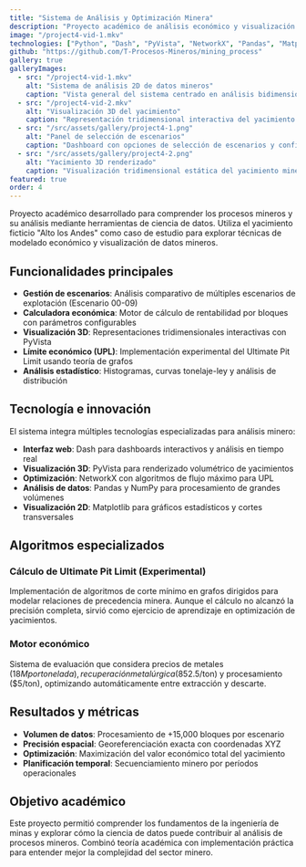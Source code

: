```yaml
---
title: "Sistema de Análisis y Optimización Minera"
description: "Proyecto académico de análisis económico y visualización 3D/2D de procesos mineros usando el yacimiento ficticio Alto los Andes para comprender el ámbito minero."
image: "/project4-vid-1.mkv"
technologies: ["Python", "Dash", "PyVista", "NetworkX", "Pandas", "Matplotlib"]
github: "https://github.com/T-Procesos-Mineros/mining_process"
gallery: true
galleryImages:
  - src: "/project4-vid-1.mkv"
    alt: "Sistema de análisis 2D de datos mineros"
    caption: "Vista general del sistema centrado en análisis bidimensional de datos y visualizaciones estadísticas"
  - src: "/project4-vid-2.mkv"
    alt: "Visualización 3D del yacimiento"
    caption: "Representación tridimensional interactiva del yacimiento con bloques coloreados por valor económico"
  - src: "/src/assets/gallery/project4-1.png"
    alt: "Panel de selección de escenarios"
    caption: "Dashboard con opciones de selección de escenarios y configuración del sistema"
  - src: "/src/assets/gallery/project4-2.png"
    alt: "Yacimiento 3D renderizado"
    caption: "Visualización tridimensional estática del yacimiento minero con bloques georeferenciados"
featured: true
order: 4
---
```


Proyecto académico desarrollado para comprender los procesos mineros y su análisis mediante herramientas de ciencia de datos. Utiliza el yacimiento ficticio "Alto los Andes" como caso de estudio para explorar técnicas de modelado económico y visualización de datos mineros.

## Funcionalidades principales

- **Gestión de escenarios**: Análisis comparativo de múltiples escenarios de explotación (Escenario 00-09)
- **Calculadora económica**: Motor de cálculo de rentabilidad por bloques con parámetros configurables
- **Visualización 3D**: Representaciones tridimensionales interactivas con PyVista
- **Límite económico (UPL)**: Implementación experimental del Ultimate Pit Limit usando teoría de grafos
- **Análisis estadístico**: Histogramas, curvas tonelaje-ley y análisis de distribución

## Tecnología e innovación

El sistema integra múltiples tecnologías especializadas para análisis minero:

- **Interfaz web**: Dash para dashboards interactivos y análisis en tiempo real
- **Visualización 3D**: PyVista para renderizado volumétrico de yacimientos
- **Optimización**: NetworkX con algoritmos de flujo máximo para UPL
- **Análisis de datos**: Pandas y NumPy para procesamiento de grandes volúmenes
- **Visualización 2D**: Matplotlib para gráficos estadísticos y cortes transversales

## Algoritmos especializados

### Cálculo de Ultimate Pit Limit (Experimental)
Implementación de algoritmos de corte mínimo en grafos dirigidos para modelar relaciones de precedencia minera. Aunque el cálculo no alcanzó la precisión completa, sirvió como ejercicio de aprendizaje en optimización de yacimientos.

### Motor económico
Sistema de evaluación que considera precios de metales ($18M por tonelada), recuperación metalúrgica (85%), costos de minería ($2.5/ton) y procesamiento ($5/ton), optimizando automáticamente entre extracción y descarte.

## Resultados y métricas

- **Volumen de datos**: Procesamiento de +15,000 bloques por escenario
- **Precisión espacial**: Georeferenciación exacta con coordenadas XYZ
- **Optimización**: Maximización del valor económico total del yacimiento
- **Planificación temporal**: Secuenciamiento minero por períodos operacionales

## Objetivo académico

Este proyecto permitió comprender los fundamentos de la ingeniería de minas y explorar cómo la ciencia de datos puede contribuir al análisis de procesos mineros. Combinó teoría académica con implementación práctica para entender mejor la complejidad del sector minero.
